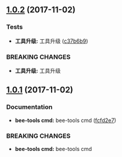 <a name="1.0.2"></a>
## [1.0.2](https://github.com/tinper-bee/bee-cascader/compare/1.0.1...1.0.2) (2017-11-02)


### Tests

* **工具升级:** 工具升级 ([c37b6b9](https://github.com/tinper-bee/bee-cascader/commit/c37b6b9))


### BREAKING CHANGES

* **工具升级:** 工具升级



<a name="1.0.1"></a>
## [1.0.1](https://github.com/tinper-bee/bee-cascader/compare/fcfd2e7...1.0.1) (2017-11-02)


### Documentation

* **bee-tools cmd:** bee-tools cmd ([fcfd2e7](https://github.com/tinper-bee/bee-cascader/commit/fcfd2e7))


### BREAKING CHANGES

* **bee-tools cmd:** bee-tools cmd




